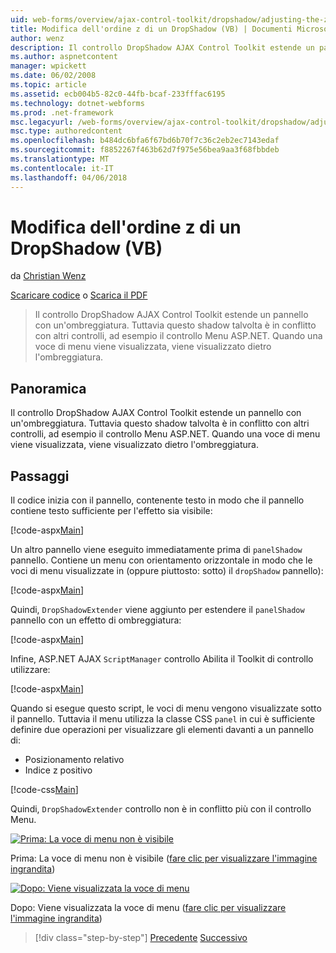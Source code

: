 ```yaml
---
uid: web-forms/overview/ajax-control-toolkit/dropshadow/adjusting-the-z-index-of-a-dropshadow-vb
title: Modifica dell'ordine z di un DropShadow (VB) | Documenti Microsoft
author: wenz
description: Il controllo DropShadow AJAX Control Toolkit estende un pannello con un'ombreggiatura. Tuttavia questo shadow talvolta è in conflitto con altri controlli, per insta...
ms.author: aspnetcontent
manager: wpickett
ms.date: 06/02/2008
ms.topic: article
ms.assetid: ecb004b5-82c0-44fb-bcaf-233fffac6195
ms.technology: dotnet-webforms
ms.prod: .net-framework
msc.legacyurl: /web-forms/overview/ajax-control-toolkit/dropshadow/adjusting-the-z-index-of-a-dropshadow-vb
msc.type: authoredcontent
ms.openlocfilehash: b484dc6bfa6f67bd6b70f7c36c2eb2ec7143edaf
ms.sourcegitcommit: f8852267f463b62d7f975e56bea9aa3f68fbbdeb
ms.translationtype: MT
ms.contentlocale: it-IT
ms.lasthandoff: 04/06/2018
---
```

<a name="adjusting-the-z-index-of-a-dropshadow-vb"></a>Modifica dell'ordine z di un DropShadow (VB)
====================
da [Christian Wenz](https://github.com/wenz)

[Scaricare codice](http://download.microsoft.com/download/5/1/6/51652a81-500b-4f6b-88d3-617103e7941e/DropShadow1.vb.zip) o [Scarica il PDF](http://download.microsoft.com/download/b/6/a/b6ae89ee-df69-4c87-9bfb-ad1eb2b23373/dropshadow1VB.pdf)

> Il controllo DropShadow AJAX Control Toolkit estende un pannello con un'ombreggiatura. Tuttavia questo shadow talvolta è in conflitto con altri controlli, ad esempio il controllo Menu ASP.NET. Quando una voce di menu viene visualizzata, viene visualizzato dietro l'ombreggiatura.


## <a name="overview"></a>Panoramica

Il controllo DropShadow AJAX Control Toolkit estende un pannello con un'ombreggiatura. Tuttavia questo shadow talvolta è in conflitto con altri controlli, ad esempio il controllo Menu ASP.NET. Quando una voce di menu viene visualizzata, viene visualizzato dietro l'ombreggiatura.

## <a name="steps"></a>Passaggi

Il codice inizia con il pannello, contenente testo in modo che il pannello contiene testo sufficiente per l'effetto sia visibile:

[!code-aspx[Main](adjusting-the-z-index-of-a-dropshadow-vb/samples/sample1.aspx)]

Un altro pannello viene eseguito immediatamente prima di `panelShadow` pannello. Contiene un menu con orientamento orizzontale in modo che le voci di menu visualizzate in (oppure piuttosto: sotto) il `dropShadow` pannello):

[!code-aspx[Main](adjusting-the-z-index-of-a-dropshadow-vb/samples/sample2.aspx)]

Quindi, `DropShadowExtender` viene aggiunto per estendere il `panelShadow` pannello con un effetto di ombreggiatura:

[!code-aspx[Main](adjusting-the-z-index-of-a-dropshadow-vb/samples/sample3.aspx)]

Infine, ASP.NET AJAX `ScriptManager` controllo Abilita il Toolkit di controllo utilizzare:

[!code-aspx[Main](adjusting-the-z-index-of-a-dropshadow-vb/samples/sample4.aspx)]

Quando si esegue questo script, le voci di menu vengono visualizzate sotto il pannello. Tuttavia il menu utilizza la classe CSS `panel` in cui è sufficiente definire due operazioni per visualizzare gli elementi davanti a un pannello di:

- Posizionamento relativo
- Indice z positivo

[!code-css[Main](adjusting-the-z-index-of-a-dropshadow-vb/samples/sample5.css)]

Quindi, `DropShadowExtender` controllo non è in conflitto più con il controllo Menu.


[![Prima: La voce di menu non è visibile](adjusting-the-z-index-of-a-dropshadow-vb/_static/image2.png)](adjusting-the-z-index-of-a-dropshadow-vb/_static/image1.png)

Prima: La voce di menu non è visibile ([fare clic per visualizzare l'immagine ingrandita](adjusting-the-z-index-of-a-dropshadow-vb/_static/image3.png))


[![Dopo: Viene visualizzata la voce di menu](adjusting-the-z-index-of-a-dropshadow-vb/_static/image5.png)](adjusting-the-z-index-of-a-dropshadow-vb/_static/image4.png)

Dopo: Viene visualizzata la voce di menu ([fare clic per visualizzare l'immagine ingrandita](adjusting-the-z-index-of-a-dropshadow-vb/_static/image6.png))

> [!div class="step-by-step"]
> [Precedente](manipulating-dropshadow-properties-from-client-code-cs.md)
> [Successivo](manipulating-dropshadow-properties-from-client-code-vb.md)
